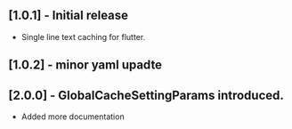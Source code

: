## [1.0.1] - Initial release

* Single line text caching for flutter.

## [1.0.2] - minor yaml upadte 

## [2.0.0] - GlobalCacheSettingParams introduced.

* Added more documentation
